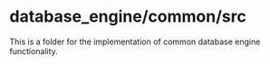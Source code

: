 # database_engine/common/src
This is a folder for the implementation of common database engine functionality.
